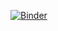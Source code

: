 [![Binder](https://mybinder.org/badge_logo.svg)](https://mybinder.org/v2/gh/TIBHannover/orkg-npfe-jn/master?urlpath=lab)


